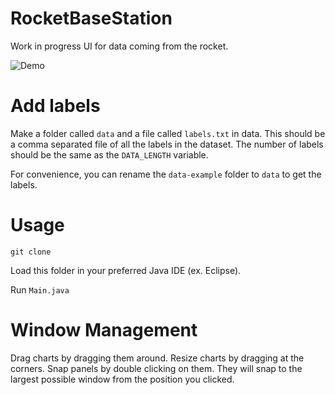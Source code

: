 # RocketBaseStation

Work in progress UI for data coming from the rocket.

![Demo](https://user-images.githubusercontent.com/12688112/67060715-edfa4380-f12b-11e9-9892-92a2f02094ee.gif)

# Add labels

Make a folder called `data` and a file called `labels.txt` in data. This should be a comma separated file of all the labels in the dataset. The number of labels should be the same as the `DATA_LENGTH` variable.

For convenience, you can rename the `data-example` folder to `data` to get the labels.

# Usage

`git clone`

Load this folder in your preferred Java IDE (ex. Eclipse).

Run `Main.java`

# Window Management

Drag charts by dragging them around. Resize charts by dragging at the corners. Snap panels by double clicking on them. They will snap to the largest possible window from the position you clicked.
